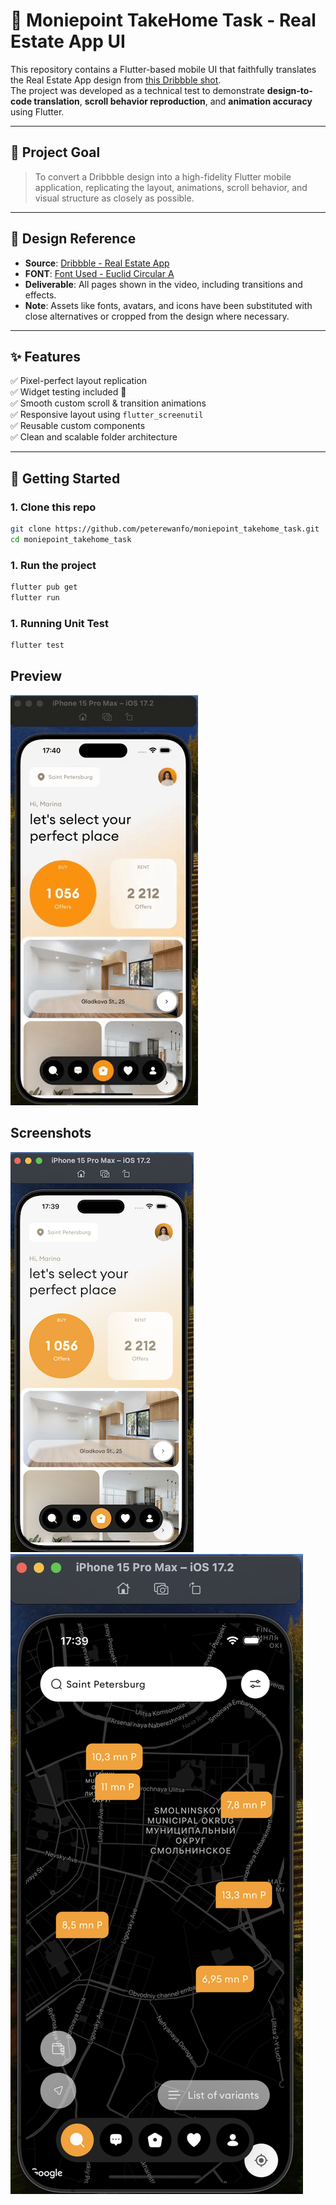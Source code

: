 # 🏡 Moniepoint TakeHome Task - Real Estate App UI

This repository contains a Flutter-based mobile UI that faithfully translates the Real Estate App design from [this Dribbble shot](https://dribbble.com/shots/23780608-Real-Estate-App).  
The project was developed as a technical test to demonstrate **design-to-code translation**, **scroll behavior reproduction**, and **animation accuracy** using Flutter.

---

## 🎯 Project Goal

> To convert a Dribbble design into a high-fidelity Flutter mobile application, replicating the layout, animations, scroll behavior, and visual structure as closely as possible.

---

## 📸 Design Reference

- **Source**: [Dribbble - Real Estate App](https://dribbble.com/shots/23780608-Real-Estate-App)
- **FONT**: [Font Used - Euclid Circular A](https://www.cdnfonts.com/euclid-circular-a.font)
- **Deliverable**: All pages shown in the video, including transitions and effects.
- **Note**: Assets like fonts, avatars, and icons have been substituted with close alternatives or cropped from the design where necessary.

---

## ✨ Features

✅ Pixel-perfect layout replication  
✅ Widget testing included 🧪  
✅ Smooth custom scroll & transition animations  
✅ Responsive layout using `flutter_screenutil`  
✅ Reusable custom components  
✅ Clean and scalable folder architecture

---

## 🚀 Getting Started

### 1. Clone this repo

```bash
git clone https://github.com/peterewanfo/moniepoint_takehome_task.git
cd moniepoint_takehome_task
```

### 1. Run the project 
```bash
flutter pub get
flutter run
```

### 1. Running Unit Test
```bash
flutter test
```

## Preview
![Alt text](https://github.com/peterewanfo/moniepoint_takehome_task/blob/main/screenshots/Recorded.gif?raw=true "Screen Record")

## Screenshots

![Alt text](https://github.com/peterewanfo/moniepoint_takehome_task/blob/main/screenshots/Screenshot1.png?raw=true "Home Screen")
![Alt text](https://github.com/peterewanfo/moniepoint_takehome_task/blob/main/screenshots/Screenshot2.png?raw=true "Map Search Screen")